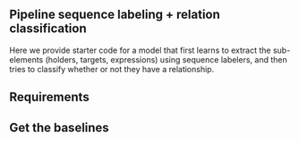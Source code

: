 ## Pipeline sequence labeling + relation classification
Here we provide starter code for a model that first learns to extract the sub-elements (holders, targets, expressions) using sequence labelers, and then tries to classify whether or not they have a relationship.


## Requirements




## Get the baselines
